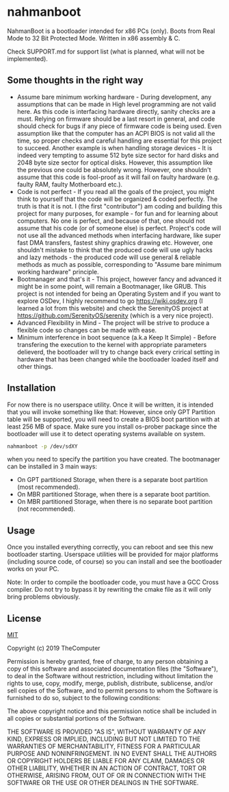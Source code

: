 # nahmanboot

NahmanBoot is a bootloader intended for x86 PCs (only). Boots from Real Mode to 32 Bit Protected Mode.
Written in x86 assembly & C.

Check SUPPORT.md for support list (what is planned, what will not be implemented).

## Some thoughts in the right way
* Assume bare minimum working hardware - During development, any assumptions that can be made in High level programming are not valid here. As this code is interfacing hardware directly, sanity checks are a must. Relying on firmware should be a last resort in general, and code should check for bugs if any piece of firmware code is being used. Even assumption like that the computer has an ACPI BIOS is not valid all the time, so proper checks and careful handling are essential for this project to succeed.
Another example is when handling storage devices - It is indeed very tempting to assume 512 byte size sector for hard disks and 2048 byte size sector for optical disks. However, this assumption like the previous one could be absolutely wrong. However, one shouldn't assume that this code is fool-proof as it will fail on faulty hardware (e.g. faulty RAM, faulty Motherboard etc.).
* Code is not perfect - If you read all the goals of the project, you might think to yourself that the code will be organized & coded perfectly. The truth is that it is not. I (the first "contributor") am coding and building this project for many purposes, for example - for fun and for learning about computers. No one is perfect, and because of that, one should not assume that his code (or of someone else) is perfect. Project's code will not use all the advanced methods when interfacing hardware, like super fast DMA transfers, fastest shiny graphics drawing etc. However, one shouldn't mistake to think that the produced code will use ugly hacks and lazy methods - the produced code will use general & reliable methods as much as possible, corresponding to "Assume bare minimum working hardware" principle.
* Bootmanager and that's it - This project, however fancy and advanced it might be in some point, will remain a Bootmanager, like GRUB. This project is not intended for being an Operating System and if you want to explore OSDev, I highly recommend to go https://wiki.osdev.org (I learned a lot from this website) and check the SerenityOS project at https://github.com/SerenityOS/serenity (which is a very nice project).
* Advanced Flexibility in Mind - The project will be strive to produce a flexible code so changes can be made with ease.
* Minimum interference in boot sequence (a.k.a Keep It Simple) - Before transfering the execution to the kernel with appropriate parameters delieverd, the bootloader will try to change back every crirical setting in hardware that has been changed while the bootloader loaded itself and other things.


## Installation

For now there is no userspace utility. Once it will be written, it is intended that you will invoke something like that:
However, since only GPT Partition table will be supported, you will need to create a BIOS boot partition with at least 256 MB of space.
Make sure you install os-prober package since the bootloader will use it to detect operating systems available on system.

```bash
nahmanboot -p /dev/sdXY
```

when you need to specify the partition you have created.
The bootmanager can be installed in 3 main ways:
* On GPT partitioned Storage, when there is a separate boot partition (most recommended).
* On MBR partitioned Storage, when there is a separate boot partition.
* On MBR partitioned Storage, when there is no separate boot partition (not recommended).

## Usage

Once you installed everything correctly, you can reboot and see this new bootloader starting.
Userspace utilities will be provided for major platforms (including source code, of course) so you can install and see the bootloader works on your PC.

Note: In order to compile the bootloader code, you must have a GCC Cross compiler. Do not try to bypass it by rewriting the cmake file as it will only bring problems obviously.

## License
[MIT](https://choosealicense.com/licenses/mit/)

Copyright (c) 2019 TheComputer

Permission is hereby granted, free of charge, to any person obtaining a copy
of this software and associated documentation files (the "Software"), to deal
in the Software without restriction, including without limitation the rights
to use, copy, modify, merge, publish, distribute, sublicense, and/or sell
copies of the Software, and to permit persons to whom the Software is
furnished to do so, subject to the following conditions:

The above copyright notice and this permission notice shall be included in all
copies or substantial portions of the Software.

THE SOFTWARE IS PROVIDED "AS IS", WITHOUT WARRANTY OF ANY KIND, EXPRESS OR
IMPLIED, INCLUDING BUT NOT LIMITED TO THE WARRANTIES OF MERCHANTABILITY,
FITNESS FOR A PARTICULAR PURPOSE AND NONINFRINGEMENT. IN NO EVENT SHALL THE
AUTHORS OR COPYRIGHT HOLDERS BE LIABLE FOR ANY CLAIM, DAMAGES OR OTHER
LIABILITY, WHETHER IN AN ACTION OF CONTRACT, TORT OR OTHERWISE, ARISING FROM,
OUT OF OR IN CONNECTION WITH THE SOFTWARE OR THE USE OR OTHER DEALINGS IN THE
SOFTWARE.